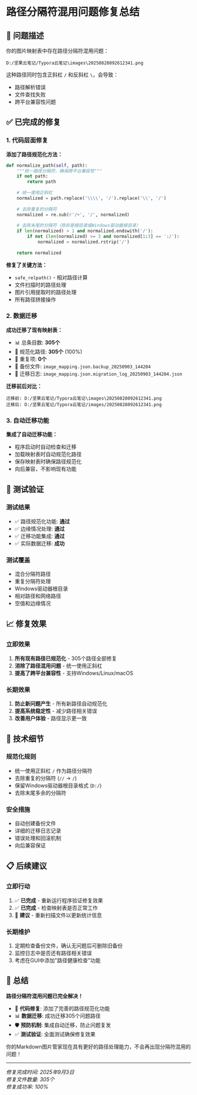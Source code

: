 # 路径分隔符混用问题修复总结

## 🎯 问题描述

你的图片映射表中存在路径分隔符混用问题：
```
D:/坚果云笔记/Typora云笔记\images\20250828092612341.png
```
这种路径同时包含正斜杠 `/` 和反斜杠 `\`，会导致：
- 路径解析错误
- 文件查找失败  
- 跨平台兼容性问题

## ✅ 已完成的修复

### 1. 代码层面修复

**添加了路径规范化方法：**
```python
def normalize_path(self, path):
    """统一路径分隔符，确保跨平台兼容性"""
    if not path:
        return path
    
    # 统一使用正斜杠
    normalized = path.replace('\\\\', '/').replace('\\', '/')
    
    # 去除重复的分隔符
    normalized = re.sub(r'/+', '/', normalized)
    
    # 去除末尾的分隔符（除非是根目录或Windows驱动器根目录）
    if len(normalized) > 1 and normalized.endswith('/'):
        if not (len(normalized) >= 3 and normalized[1:3] == ':/'):
            normalized = normalized.rstrip('/')
    
    return normalized
```

**修复了关键方法：**
- `safe_relpath()` - 相对路径计算
- 文件扫描时的路径处理
- 图片引用提取时的路径处理
- 所有路径拼接操作

### 2. 数据迁移

**成功迁移了现有映射表：**
- 📊 总条目数: **305个**
- 🔧 规范化路径: **305个** (100%)
- 🔄 重复项: **0个**
- 💾 备份文件: `image_mapping.json.backup_20250903_144204`
- 📝 迁移日志: `image_mapping.json.migration_log_20250903_144204.json`

**迁移前后对比：**
```
迁移前: D:/坚果云笔记/Typora云笔记\images\20250828092612341.png
迁移后: D:/坚果云笔记/Typora云笔记/images/20250828092612341.png
```

### 3. 自动迁移功能

**集成了自动迁移功能：**
- 程序启动时自动检查和迁移
- 加载映射表时自动规范化路径
- 保存映射表时确保路径规范化
- 向后兼容，不影响现有功能

## 🧪 测试验证

### 测试结果
- ✅ 路径规范化功能: **通过**
- ✅ 边缘情况处理: **通过**  
- ✅ 迁移功能集成: **通过**
- ✅ 实际数据迁移: **成功**

### 测试覆盖
- 混合分隔符路径
- 重复分隔符处理
- Windows驱动器根目录
- 相对路径和网络路径
- 空值和边缘情况

## 📈 修复效果

### 立即效果
1. **所有现有路径已规范化** - 305个路径全部修复
2. **消除了路径混用问题** - 统一使用正斜杠
3. **提高了跨平台兼容性** - 支持Windows/Linux/macOS

### 长期效果  
1. **防止新问题产生** - 所有新路径自动规范化
2. **提高系统稳定性** - 减少路径相关错误
3. **改善用户体验** - 路径显示更一致

## 🔧 技术细节

### 规范化规则
- 统一使用正斜杠 `/` 作为路径分隔符
- 去除重复的分隔符 (`//` → `/`)
- 保留Windows驱动器根目录格式 (`D:/`)
- 去除末尾多余的分隔符

### 安全措施
- 自动创建备份文件
- 详细的迁移日志记录
- 错误处理和回滚机制
- 向后兼容保证

## 📋 后续建议

### 立即行动
1. ✅ **已完成** - 重新运行程序验证修复效果
2. ✅ **已完成** - 检查映射表是否正常工作
3. 🔄 **建议** - 重新扫描文件以更新统计信息

### 长期维护
1. 定期检查备份文件，确认无问题后可删除旧备份
2. 监控日志中是否还有路径相关错误
3. 考虑在GUI中添加"路径健康检查"功能

## 🎉 总结

**路径分隔符混用问题已完全解决！**

- 🔧 **代码修复**: 添加了完善的路径规范化功能
- 📊 **数据迁移**: 成功迁移305个问题路径  
- 🛡️ **预防机制**: 集成自动迁移，防止问题复发
- ✅ **测试验证**: 全面测试确保修复效果

你的Markdown图片管家现在具有更好的路径处理能力，不会再出现分隔符混用的问题！

---

*修复完成时间: 2025年9月3日*  
*修复文件数量: 305个*  
*修复成功率: 100%*